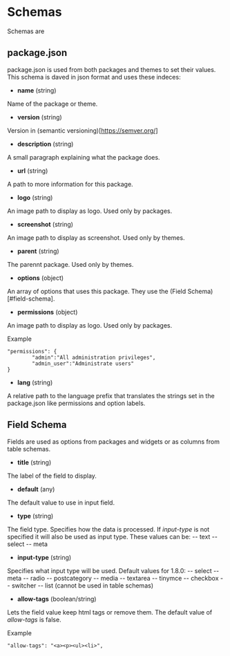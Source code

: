 
# Schemas

Schemas are

## package.json
package.json is used from both packages and themes to set their values. This schema is daved in json format and uses these indeces:

- **name** (string)

Name of the package or theme.

- **version** (string)

Version in (semantic versioning)[https://semver.org/]

- **description** (string)

A small paragraph explaining what the package does.

- **url** (string)

A path to more information for this package.

- **logo** (string)

An image path to display as logo. Used only by packages.

- **screenshot** (string)

An image path to display as screenshot. Used only by themes.

- **parent** (string)

The parennt package. Used only by themes.

- **options** (object)

An array of options that uses this package. They use the (Field Schema)[#field-schema].

- **permissions** (object)

An image path to display as logo. Used only by packages.

Example
```
"permissions": {
		"admin":"All administration privileges",
		"admin_user":"Administrate users"
}
```

- **lang** (string)

A relative path to the language prefix that translates the strings set in the package.json like permissions and option labels.


## Field Schema
Fields are used as options from packages and widgets or as columns from table schemas.

- **title** (string)

The label of the field to display.

- **default** (any)

The default value to use in input field.

- **type** (string)

The field type. Specifies how the data is processed. If *input-type* is not specified it will also be used as input type. These values can be:
-- text
-- select
-- meta

- **input-type** (string)

Specifies what input type will be used. Default values for 1.8.0:
-- select
-- meta
-- radio
-- postcategory
-- media
-- textarea
-- tinymce
-- checkbox
-- switcher
-- list (cannot be used in table schemas)

- **allow-tags** (boolean/string)

Lets the field value keep html tags or remove them. The default value of *allow-tags* is false.

Example
```
"allow-tags": "<a><p><ul><li>",
```

